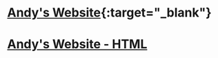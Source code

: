 # 
# [Andy's Website](https://andystrub00.github.io/){:target="_blank"}
# <a href="[http://example.com/](https://andystrub00.github.io/)" target="_blank">Andy's Website - HTML</a>
